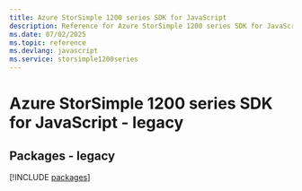 ```yaml
---
title: Azure StorSimple 1200 series SDK for JavaScript
description: Reference for Azure StorSimple 1200 series SDK for JavaScript
ms.date: 07/02/2025
ms.topic: reference
ms.devlang: javascript
ms.service: storsimple1200series
---
```

# Azure StorSimple 1200 series SDK for JavaScript - legacy
## Packages - legacy
[!INCLUDE [packages](storsimple-1200-series-index.md)]
